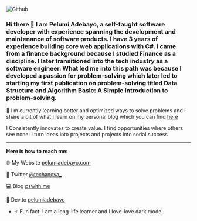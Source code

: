 ![Github](https://user-images.githubusercontent.com/26180741/126623151-78307bcb-a4fb-4b06-af83-778fe3b0fa27.png)

### Hi there 👋 I am Pelumi Adebayo, a self-taught software developer with experience spanning the development and maintenance of software products. I have 3 years of experience building core web applications with C#. I came from a finance background because I studied Finance as a discipline. I later transitioned into the tech industry as a software engineer. What led me into this path was because I developed a passion for problem-solving which later led to starting my first publication on problem-solving titled Data Structure and Algorithm Basic: A Simple Introduction to problem-solving.
🌱 I’m currently learning better and optimized ways to solve problems and I share a bit of what I learn on my personal blog which you can find <a href="http://pswith.me">here</a>

I Consistently innovates to create value. I find opportunities where others see none: I turn ideas into
projects and projects into serial success
<hr/>

<strong>Here is how to reach me:</strong>

<!--💼 LinkedIn  <a href="https://www.linkedin.com/in/adepelumi/">Adepelumi</a>-->

🌐 My Website <a href="https://pelumiadebayo.com">pelumiadebayo.com</a>

<!--📫 Email adepelumi1996@gmail.com-->

💬 Twitter <a href="http://twitter.com/techanova_">@techanova_</a>

💻 Blog <a href="http://pswith.me">pswith.me</a>

📝 Dev.to <a href="https://dev.to/pelumiadebayo">pelumiadebayo</a>

- ⚡ Fun fact: I am a long-life learner and I love-love dark mode.


<!--
**sapphire1996/sapphire1996** is a ✨ _special_ ✨ repository because its `README.md` (this file) appears on your GitHub profile.

Here are some ideas to get you started:

- 🔭 I’m currently working on ...
- 🌱 I’m currently learning ...
- 👯 I’m looking to collaborate on ...
- 🤔 I’m looking for help with ...
- 💬 Ask me about ...
- 📫 How to reach me: ...
- 😄 Pronouns: ...
- ⚡ Fun fact: ...
- 🎥 YouTube VogueandCode

-->

